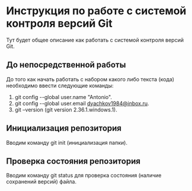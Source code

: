 # **Инструкция по работе с системой контроля версий Git**
Тут будет общее описание как работать с системой контроля версий Git.
## До непосредственной работы
До того как начать работать с набором какого либо текста (кода) необходимо ввести следующие команды:

1. git config --global user.name "Antonio".
2. git config --global user.email dyachkov1984@inbox.ru.
3. git –version (git version 2.36.1.windows.1).
## Инициализация репозитория
Вводим команду git init (инициализация папки).
## Проверка состояния репозитория
Вводим команду git status для проверка состояния (наличие сохранений версий) файла. 
